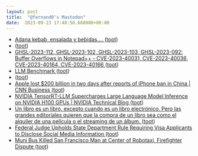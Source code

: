 ```yaml
---
layout: post
title:  "@fernand0's Mastodon"
date:  2023-09-23 17:48:56.668000+00:00
---
```

*  [Adana kebab, ensalada y bebidas…. ](https://avecesunafoto.wordpress.com/2023/09/23/adana-kebab-ensalada-y-bebidas) ([toot](https://mastodon.social/@fernand0/111115720239821608))
*  [ ](https://mastodon.social/users/fernand0/statuses/111115647513357424/activity) ([toot](https://mastodon.social/users/fernand0/statuses/111115647513357424/activity))
*  [GHSL-2023-112, GHSL-2023-102, GHSL-2023-103, GHSL-2023-092: Buffer Overflows in Notepad++ - CVE-2023-40031, CVE-2023-40036, CVE-2023-40164, CVE-2023-40166 ](https://securitylab.github.com/advisories/GHSL-2023-092_Notepad__) ([toot](https://mastodon.social/@fernand0/111115603284562685))
*  [LLM Benchmark ](https://benchmarks.llmonitor.com/cot-sall) ([toot](https://mastodon.social/@fernand0/111115311126424522))
*  [ ](https://mastodon.social/users/fernand0/statuses/111115237051425390/activity) ([toot](https://mastodon.social/users/fernand0/statuses/111115237051425390/activity))
*  [Apple lost $200 billion in two days after reports of iPhone ban in China \| CNN Business  ](https://edition.cnn.com/2023/09/07/investing/apple-stock-iphone-china-ban/index.html) ([toot](https://mastodon.social/@fernand0/111115073065672548))
*  [NVIDIA TensorRT-LLM Supercharges Large Language Model Inference on NVIDIA H100 GPUs \| NVIDIA Technical Blog ](https://developer.nvidia.com/blog/nvidia-tensorrt-llm-supercharges-large-language-model-inference-on-nvidia-h100-gpus) ([toot](https://mastodon.social/@fernand0/111115024754492553))
*  [Un libro es un libro, excepto cuando es un libro electrónico. Pero las grandes editoriales quieren que la compra de un libro sea como el alquiler de una película o el streaming de un álbum. ](https://universoabierto.org/2023/09/11/un-libro-es-un-libro-excepto-cuando-es-un-libro-electronico-pero-las-grandes-editoriales-quieren-que-la-compra-de-un-libro-sea-como-el-alquiler-de-una-pelicula-o-el-streaming-de-un-album) ([toot](https://mastodon.social/@fernand0/111114614539374717))
*  [Federal Judge Upholds State Department Rule Requiring Visa Applicants to Disclose Social Media Information ](https://www.eff.org/deeplinks/2023/09/federal-judge-upholds-state-department-rule-requiring-visa-applicants-disclos) ([toot](https://mastodon.social/@fernand0/111114488691422322))
*  [Muni Bus Killed San Francisco Man at Center of Robotaxi, Firefighter Dispute ](https://sfstandard.com/2023/09/12/muni-bus-killed-san-francisco-man-at-center-of-robotaxi-firefighter-dispute) ([toot](https://mastodon.social/@fernand0/111114287490964515))
